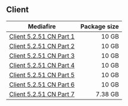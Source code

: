 ## Client

| Mediafire | Package size |
| ------------- | ------------:|
| [Client 5.2.51 CN Part 1](https://www.mediafire.com/file/bqoxshfalqpe8ha) | 10 GB |
| [Client 5.2.51 CN Part 2](https://www.mediafire.com/file/vvlwcvumxqqsdqh) | 10 GB |
| [Client 5.2.51 CN Part 3](https://www.mediafire.com/file/mwmujn8n2pcvxbo) | 10 GB |
| [Client 5.2.51 CN Part 4](https://www.mediafire.com/file/r5jsept9gi06hnb) | 10 GB |
| [Client 5.2.51 CN Part 5](https://www.mediafire.com/file/trq5x122vk0lk4d) | 10 GB |
| [Client 5.2.51 CN Part 6](https://www.mediafire.com/file/xvlvmzqt4lv21y7) | 10 GB |
| [Client 5.2.51 CN Part 7](https://www.mediafire.com/file/2zzscy82c9myn8w) | 7.38 GB |

